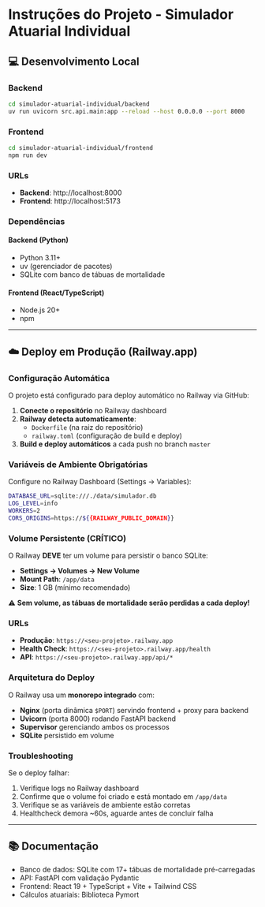 # Instruções do Projeto - Simulador Atuarial Individual

## 💻 Desenvolvimento Local

### Backend
```bash
cd simulador-atuarial-individual/backend
uv run uvicorn src.api.main:app --reload --host 0.0.0.0 --port 8000
```

### Frontend
```bash
cd simulador-atuarial-individual/frontend
npm run dev
```

### URLs
- **Backend**: http://localhost:8000
- **Frontend**: http://localhost:5173

### Dependências

#### Backend (Python)
- Python 3.11+
- uv (gerenciador de pacotes)
- SQLite com banco de tábuas de mortalidade

#### Frontend (React/TypeScript)
- Node.js 20+
- npm

---

## ☁️ Deploy em Produção (Railway.app)

### Configuração Automática

O projeto está configurado para deploy automático no Railway via GitHub:

1. **Conecte o repositório** no Railway dashboard
2. **Railway detecta automaticamente**:
   - `Dockerfile` (na raiz do repositório)
   - `railway.toml` (configuração de build e deploy)
3. **Build e deploy automáticos** a cada push no branch `master`

### Variáveis de Ambiente Obrigatórias

Configure no Railway Dashboard (Settings → Variables):

```bash
DATABASE_URL=sqlite:///./data/simulador.db
LOG_LEVEL=info
WORKERS=2
CORS_ORIGINS=https://${{RAILWAY_PUBLIC_DOMAIN}}
```

### Volume Persistente (CRÍTICO)

O Railway **DEVE** ter um volume para persistir o banco SQLite:

- **Settings → Volumes → New Volume**
- **Mount Path**: `/app/data`
- **Size**: 1 GB (mínimo recomendado)

⚠️ **Sem volume, as tábuas de mortalidade serão perdidas a cada deploy!**

### URLs

- **Produção**: `https://<seu-projeto>.railway.app`
- **Health Check**: `https://<seu-projeto>.railway.app/health`
- **API**: `https://<seu-projeto>.railway.app/api/*`

### Arquitetura do Deploy

O Railway usa um **monorepo integrado** com:
- **Nginx** (porta dinâmica `$PORT`) servindo frontend + proxy para backend
- **Uvicorn** (porta 8000) rodando FastAPI backend
- **Supervisor** gerenciando ambos os processos
- **SQLite** persistido em volume

### Troubleshooting

Se o deploy falhar:

1. Verifique logs no Railway dashboard
2. Confirme que o volume foi criado e está montado em `/app/data`
3. Verifique se as variáveis de ambiente estão corretas
4. Healthcheck demora ~60s, aguarde antes de concluir falha

---

## 📚 Documentação

- Banco de dados: SQLite com 17+ tábuas de mortalidade pré-carregadas
- API: FastAPI com validação Pydantic
- Frontend: React 19 + TypeScript + Vite + Tailwind CSS
- Cálculos atuariais: Biblioteca Pymort

